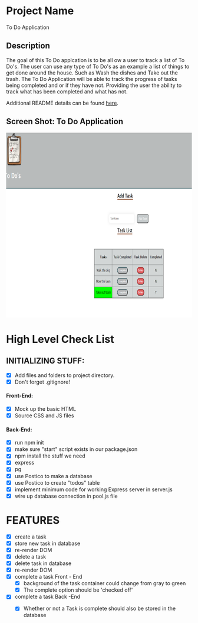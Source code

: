 # Project Name

To Do Application

## Description


The goal of this To Do applcation is to be all ow a user to track a list of To Do's. The user can use any type of To Do's as an example a list of things to get done around the house. 
Such as Wash the dishes and Take out the trash.  The To Do Application will be able to track the progress of tasks being completed and or if they have not.  Providing the user the ability
to track what has been completed and what has not.

Additional README details can be found [here](https://github.com/PrimeAcademy/readme-template/blob/master/README.md).

## Screen Shot:  To Do Application


<p align="center">
  <img src="/server/public/images/TodoScreen.PNG" width="800" height="500 title="hover text">

# High Level Check List

## INITIALIZING STUFF:

 - [x]  Add files and folders to project directory.
 - [x]  Don't forget .gitignore!

#### Front-End:

- [x]  Mock up the basic HTML
- [x]  Source CSS and JS files

#### Back-End:
 - [x] run npm init
 - [x] make sure "start" script exists in our package.json
 - [x] npm install the stuff we need
 - [x] express
 - [x] pg
 - [x] use Postico to make a database
 - [x] use Postico to create "todos" table
 - [x] implement minimum code for working Express server in server.js
 - [x] wire up database connection in pool.js file

# FEATURES

- [x] create a task
- [x] store new task in database
- [x] re-render DOM
- [x] delete a task
- [x] delete task in database
- [x] re-render DOM
- [x] complete a task Front - End
    - [x] background of the task container could change from gray to green
    - [x] The complete option should be  'checked off'
- [x] complete a task Back -End
    - [x] Whether or not a Task is complete should also be stored in the database

    